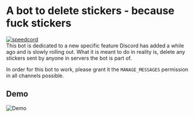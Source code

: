 # A bot to delete stickers - because fuck stickers
[![speedcord](https://img.shields.io/badge/Uses-speedcord-brightgreen?style=for-the-badge)](https://github.com/tag-epic/speedcord)  
This bot is dedicated to a new specific feature Discord has added a while ago and is slowly rolling out. What it is meant to do in reality is, delete any stickers sent by anyone in servers the bot is part of.

In order for this bot to work, please grant it the `MANAGE_MESSAGES` permission in all channels possible.

## Demo
![Demo](https://cdn.discordapp.com/attachments/761924508965666816/768533210866122782/2020-10-21_18-10-40.gif)
